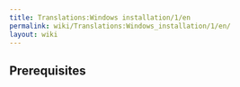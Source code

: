 ```yaml
---
title: Translations:Windows installation/1/en
permalink: wiki/Translations:Windows_installation/1/en/
layout: wiki
---
```


## Prerequisites
